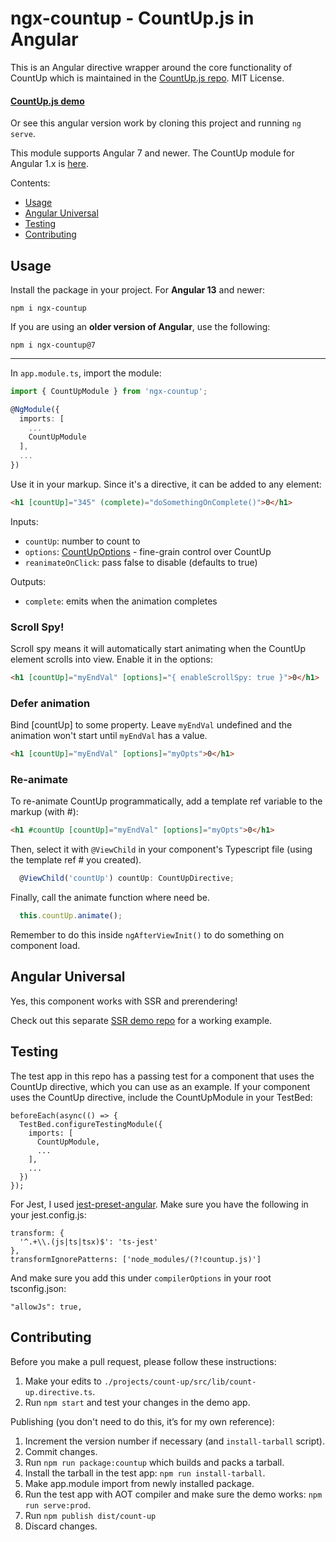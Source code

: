 # ngx-countup - CountUp.js in Angular

This is an Angular directive wrapper around the core functionality of CountUp which is maintained in the [CountUp.js repo](https://github.com/inorganik/countUp.js). MIT License.

#### [CountUp.js demo](http://inorganik.github.io/countUp.js)
Or see this angular version work by cloning this project and running `ng serve`.

This module supports Angular 7 and newer. The CountUp module for Angular 1.x is [here](https://github.com/inorganik/countUp.js-angular1).

Contents:
- [Usage](#usage)
- [Angular Universal](#angular-universal)
- [Testing](#testing)
- [Contributing](#contributing)

## Usage

Install the package in your project. For **Angular 13** and newer:

`npm i ngx-countup`

If you are using an **older version of Angular**, use the following:

`npm i ngx-countup@7`

---

In `app.module.ts`, import the module:
```ts
import { CountUpModule } from 'ngx-countup';

@NgModule({
  imports: [
    ...
    CountUpModule
  ],
  ...
})
```

Use it in your markup. Since it's a directive, it can be added to any element:
```html
<h1 [countUp]="345" (complete)="doSomethingOnComplete()">0</h1>
```

Inputs:
- `countUp`: number to count to
- `options`: [CountUpOptions](https://github.com/inorganik/countUp.js#options) - fine-grain control over CountUp
- `reanimateOnClick`: pass false to disable (defaults to true)

Outputs:
- `complete`: emits when the animation completes

### Scroll Spy!

Scroll spy means it will automatically start animating when the CountUp element scrolls into view. Enable it in the options:

```html
<h1 [countUp]="myEndVal" [options]="{ enableScrollSpy: true }">0</h1>
```

### Defer animation

Bind [countUp] to some property. Leave `myEndVal` undefined and the animation won't start until `myEndVal` has a value.
```html
<h1 [countUp]="myEndVal" [options]="myOpts">0</h1>
```
### Re-animate

To re-animate CountUp programmatically, add a template ref variable to the markup (with #):

```html
<h1 #countUp [countUp]="myEndVal" [options]="myOpts">0</h1>
```

Then, select it with `@ViewChild` in your component's Typescript file (using the template ref # you created). 

```ts
  @ViewChild('countUp') countUp: CountUpDirective;
```

Finally, call the animate function where need be.

```ts
  this.countUp.animate();
```

Remember to do this inside `ngAfterViewInit()` to do something on component load.

## Angular Universal

Yes, this component works with SSR and prerendering!

Check out this separate [SSR demo repo](https://github.com/inorganik/ngx-countup-with-ssr) for a working example.


## Testing

The test app in this repo has a passing test for a component that uses the CountUp directive, which you can use as an example.  If your component uses the CountUp directive, include the CountUpModule in your TestBed:

```
beforeEach(async(() => {
  TestBed.configureTestingModule({
    imports: [
      CountUpModule,
      ...
    ],
    ...
  })
});
```

For Jest, I used [jest-preset-angular](https://github.com/thymikee/jest-preset-angular). Make sure you have the following in your jest.config.js:

```
transform: {
  '^.+\\.(js|ts|tsx)$': 'ts-jest'
},
transformIgnorePatterns: ['node_modules/(?!countup.js)']
```
And make sure you add this under `compilerOptions` in your root tsconfig.json:
```
"allowJs": true,
```

## Contributing

Before you make a pull request, please follow these instructions:

1. Make your edits to `./projects/count-up/src/lib/count-up.directive.ts`.
1. Run `npm start` and test your changes in the demo app.

Publishing (you don't need to do this, it&rsquo;s for my own reference):

1. Increment the version number if necessary (and `install-tarball` script).
1. Commit changes.
1. Run `npm run package:countup` which builds and packs a tarball.
1. Install the tarball in the test app: `npm run install-tarball`.
1. Make app.module import from newly installed package.
1. Run the test app with AOT compiler and make sure the demo works: `npm run serve:prod`.
1. Run `npm publish dist/count-up`
1. Discard changes.